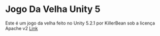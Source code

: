# Jogo Da Velha Unity 5

Este é um jogo da velha feito no Unity 5.2.1 por KillerBean sob a licença Apache v2 [Link](http://www.apache.org/licenses/LICENSE-2.0.html "Apache 2")
